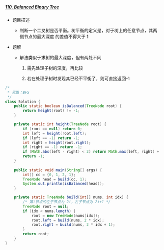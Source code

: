 ##### [110. Balanced Binary Tree](https://leetcode-cn.com/problems/balanced-binary-tree)

- 题目描述

  - 判断一个二叉树是否平衡。树平衡的定义是，对于树上的任意节点，其两侧节点的最大深度 的差值不得大于 1

- 题解

  - 解法类似于求树的最大深度，但有两处不同

    1. 需先处理子树的深度，再比较

    2. 若在处理子树时发现其已经不平衡了，则可直接返回-1

```java
/*
 * 思路：BFS
 */
class Solution {
    public static boolean isBalanced(TreeNode root) {
        return height(root) != -1;
    }

    private static int height(TreeNode root) {
        if (root == null) return 0;
        int left = height(root.left);
        if (left == -1) return -1;
        int right = height(root.right);
        if (right == -1) return -1;
        if (Math.abs(left - right) < 2) return Math.max(left, right) + 1;
        return -1;
    }
  
    public static void main(String[] args) {
        int[] cc = {0, 1, 2, 1};
        TreeNode head = build(cc, 1);
        System.out.println(isBalanced(head));
    }

    private static TreeNode build(int[] nums, int idx) {
        /* 第i节点的左子节点为 2i，右子节点为 2i+1 */
        TreeNode root = null;
        if (idx < nums.length) {
            root = new TreeNode(nums[idx]);
            root.left = build(nums, 2 * idx);
            root.right = build(nums, 2 * idx + 1);
        }
        return root;
    }
}
```

